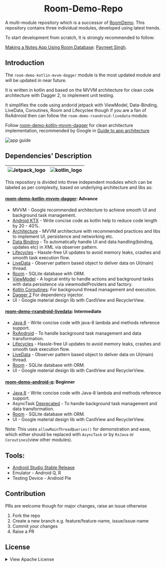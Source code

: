 
<h1 align="center"> Room-Demo-Repo </h1>

A multi-module repository which is a successor of [RoomDemo](https://github.com/Pavneet-Sing/RoomDemo). This repository contains three individual modules, developed using latest trends.

To start development from scratch, It is strongly recommended to follow:

[Making a Notes App Using Room Database](https://www.pluralsight.com/guides/making-a-notes-app-using-room-database): [Pavneet Singh](https://github.com/Pavneet-Sing).

Introduction
------------

The `room-demo-kotlin-mvvm-dagger` module is the most updated module and will be updated in near future.

It is written in kotlin and based on the MVVM architecture for clean code architecture with Dagger 2, to implement unit testing.

It simplifies the code using andorid jetpack with ViewModel, Data-Binding, LiveData, Coroutines, Room and Lifecyclee though if you are a fan of RxAdnroid then can follow the `room-demo-rxandroid-livedata` module.

Follow [room-demo-kotlin-mvvm-dagger](room-demo-rxandroid-livedata) for clean architecture implementation, recommended by Google in [Guide to app architecture][13]

![app guide][12]


Dependencies' Description
---------

| ![Jetpack_logo][14] | ![kotlin_logo][15] |
|-------------------- | ------------------ |


This repository is divided into three independent modules which can be labeled as per complexity, based on underlying architecture and libs as:

#### [room-demo-kotlin-mvvm-dagger](room-demo-kotlin-mvvm-dagger): Advance

-  MVVM - Google recommended architecture to achieve smooth UI and background task management.
- [Android KTX][2] - Write concise code as kotlin help to reduce code length by 20 - 40%.
- [Architecture][3] - MVVM architecture with recommended practices and libs to implement UI, persistence and networking etc.
- [Data Binding][4] - To automatically handle UI and data handling(binding, updates etc) in XML via observer pattern.
- [Lifecycles][5] - Hassle-free UI updates to avoid memory leaks, crashes and smooth task execution flow.
- [LiveData][6] - Observer pattern based object to deliver data on UI(main) thread.
- [Room][7] - SQLite database with ORM.
- [ViewModel][8] - A logical entity to handle actions and background tasks with data persistence via viewmodelProviders and factory.
- [Kotlin Coroutines][9]: For background thread management and execution.
- [Dagger 2][10] For dependency injector.
- UI - Google material design lib with CardView and RecyclerView.

#### [room-demo-rxandroid-livedata](room-demo-rxandroid-livedata): Intermediate

- [Java 8][11] - Write concise code with java-8 lambda and methods reference support.
- [RxAndroid][0] - To handle background task management and data transformation.
- [Lifecycles][5] - Hassle-free UI updates to avoid memory leaks, crashes and smooth task execution flow.
- [LiveData][6] - Observer pattern based object to deliver data on UI(main) thread.
- [Room][7] - SQLite database with ORM.
- UI - Google material design lib with CardView and RecyclerView.

#### [room-demo-android-q](room-demo-android-q): Beginner

- [Java 8][11] - Write concise code with Java-8 lambda and methods reference support.
- AsyncTask [Deprecated][1] - To handle background task management and data transformation.
- [Room][7] - SQLite database with ORM.
- UI - Google material design lib with CardView and RecyclerView.

Note: This uses `allowMainThreadQueries()` for demonstration and ease, which either should be replaced with `AsyncTask` or by `RxJava` or `Coroutines`(view other modules).

Tools:
------

- [Android Studio Stable Release ](https://developer.android.com/studio/)
- Emulator - Android Q, R
- Testing Device - Android Pie

[0]: https://github.com/ReactiveX/RxAndroid
[1]: https://android-review.googlesource.com/c/platform/frameworks/base/+/1156409/6/core/java/android/os/AsyncTask.java
[2]: https://developer.android.com/kotlin/ktx
[3]: https://developer.android.com/jetpack/arch/
[4]: https://developer.android.com/topic/libraries/data-binding/
[5]: https://developer.android.com/topic/libraries/architecture/lifecycle
[6]: https://developer.android.com/topic/libraries/architecture/livedata
[7]: https://developer.android.com/topic/libraries/architecture/room
[8]: https://developer.android.com/topic/libraries/architecture/viewmodel
[9]: https://kotlinlang.org/docs/reference/coroutines-overview.html
[10]: https://dagger.dev/users-guide
[11]: https://developer.android.com/studio/write/java8-support
[12]: https://user-images.githubusercontent.com/11755381/77223442-9c466100-6b82-11ea-89fc-0ac92b0c2104.png
[13]: https://developer.android.com/jetpack/docs/guide
[14]: https://user-images.githubusercontent.com/11755381/77223586-f0057a00-6b83-11ea-8fd0-ca1055ac827d.png
[15]: https://user-images.githubusercontent.com/11755381/77223617-32c75200-6b84-11ea-9477-bca18408173f.png

Contribution
------------

PRs are welcome though for major changes, raise an issue otherwise
1. Fork the repo
2. Create a new branch e.g. feature/feature-name, issue/issue-name
3. Commit your changes
4. Raise a PR

License
-----------
<details>
<summary>View Apache License</summary>

```
Copyright 2020 Pavneet Singh.

Licensed to the Apache Software Foundation (ASF) under one or more contributor
license agreements.  See the NOTICE file distributed with this work for
additional information regarding copyright ownership.  The ASF licenses this
file to you under the Apache License, Version 2.0 (the "License"); you may not
use this file except in compliance with the License.  You may obtain a copy of
the License at

  http://www.apache.org/licenses/LICENSE-2.0

Unless required by applicable law or agreed to in writing, software
distributed under the License is distributed on an "AS IS" BASIS, WITHOUT
WARRANTIES OR CONDITIONS OF ANY KIND, either express or implied.  See the
License for the specific language governing permissions and limitations under
the License.
```
</details>